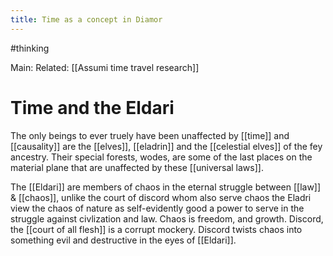 ---title: Time as a concept in Diamor---
#thinking 

Main: 
Related: [[Assumi time travel research]]

# Time and the Eldari
The only beings to ever truely have been unaffected by [[time]] and [[causality]] are the [[elves]], [[eladrin]] and the [[celestial elves]] of the fey ancestry. Their special forests, wodes, are some of the last places on the material plane that are unaffected by these [[universal laws]].

The [[Eldari]] are members of chaos in the eternal struggle between [[law]] & [[chaos]], unlike the court of discord whom also serve chaos the Eladri view the chaos of nature as self-evidently good a power to serve in the struggle against civlization and law. Chaos is freedom, and growth. Discord, the [[court of all flesh]] is a corrupt mockery. Discord twists chaos into something evil and destructive in the eyes of [[Eldari]].



